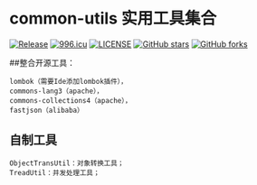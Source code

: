 # common-utils 实用工具集合

[![Release](https://img.shields.io/badge/release-v1.1.1.RELEASE-blue.svg)](https://github.com/halx99/yasio/releases)
[![996.icu](https://img.shields.io/badge/link-996.icu-red.svg?style=flat-square)](https://996.icu)
[![LICENSE](https://img.shields.io/badge/license-Anti%20996-blue.svg?style=flat-square)](https://github.com/996icu/996.ICU/blob/master/LICENSE)
[![GitHub stars](https://img.shields.io/github/stars/jack90john/rabbitMQ_client.svg?label=Stars)](https://github.com/jack90john/common-utils)
[![GitHub forks](https://img.shields.io/github/forks/jack90john/rabbitMQ_client.svg?label=Fork)](https://github.com/jack90john/common-utils)


##整合开源工具：

    lombok（需要Ide添加lombok插件），
    commons-lang3（apache），
    commons-collections4（apache），
    fastjson（alibaba）

## 自制工具

    ObjectTransUtil：对象转换工具；
    TreadUtil：并发处理工具；